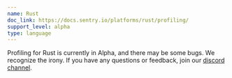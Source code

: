 ```yaml
---
name: Rust
doc_link: https://docs.sentry.io/platforms/rust/profiling/
support_level: alpha
type: language
---
```


<div class='alert warning'>
Profiling for Rust is currently in Alpha, and there may be some bugs. We recognize the irony. If you have any questions or feedback, join our <a href="https://discord.gg/zrMjKA4Vnz">discord channel</a>.
</div>